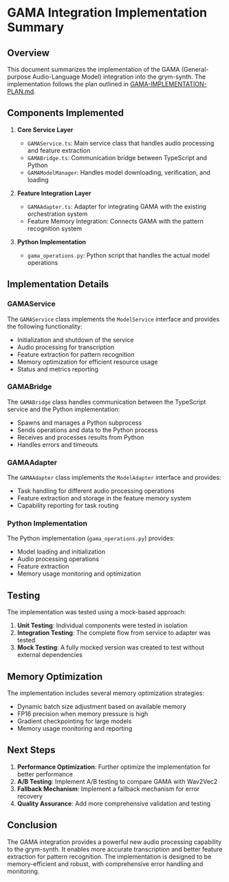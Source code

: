 # GAMA Integration Implementation Summary

## Overview

This document summarizes the implementation of the GAMA (General-purpose Audio-Language Model) integration into the grym-synth. The implementation follows the plan outlined in [GAMA-IMPLEMENTATION-PLAN.md](./GAMA-IMPLEMENTATION-PLAN.md).

## Components Implemented

1. **Core Service Layer**
   - `GAMAService.ts`: Main service class that handles audio processing and feature extraction
   - `GAMABridge.ts`: Communication bridge between TypeScript and Python
   - `GAMAModelManager`: Handles model downloading, verification, and loading

2. **Feature Integration Layer**
   - `GAMAAdapter.ts`: Adapter for integrating GAMA with the existing orchestration system
   - Feature Memory Integration: Connects GAMA with the pattern recognition system

3. **Python Implementation**
   - `gama_operations.py`: Python script that handles the actual model operations

## Implementation Details

### GAMAService

The `GAMAService` class implements the `ModelService` interface and provides the following functionality:

- Initialization and shutdown of the service
- Audio processing for transcription
- Feature extraction for pattern recognition
- Memory optimization for efficient resource usage
- Status and metrics reporting

### GAMABridge

The `GAMABridge` class handles communication between the TypeScript service and the Python implementation:

- Spawns and manages a Python subprocess
- Sends operations and data to the Python process
- Receives and processes results from Python
- Handles errors and timeouts

### GAMAAdapter

The `GAMAAdapter` class implements the `ModelAdapter` interface and provides:

- Task handling for different audio processing operations
- Feature extraction and storage in the feature memory system
- Capability reporting for task routing

### Python Implementation

The Python implementation (`gama_operations.py`) provides:

- Model loading and initialization
- Audio processing operations
- Feature extraction
- Memory usage monitoring and optimization

## Testing

The implementation was tested using a mock-based approach:

1. **Unit Testing**: Individual components were tested in isolation
2. **Integration Testing**: The complete flow from service to adapter was tested
3. **Mock Testing**: A fully mocked version was created to test without external dependencies

## Memory Optimization

The implementation includes several memory optimization strategies:

- Dynamic batch size adjustment based on available memory
- FP16 precision when memory pressure is high
- Gradient checkpointing for large models
- Memory usage monitoring and reporting

## Next Steps

1. **Performance Optimization**: Further optimize the implementation for better performance
2. **A/B Testing**: Implement A/B testing to compare GAMA with Wav2Vec2
3. **Fallback Mechanism**: Implement a fallback mechanism for error recovery
4. **Quality Assurance**: Add more comprehensive validation and testing

## Conclusion

The GAMA integration provides a powerful new audio processing capability to the grym-synth. It enables more accurate transcription and better feature extraction for pattern recognition. The implementation is designed to be memory-efficient and robust, with comprehensive error handling and monitoring.

